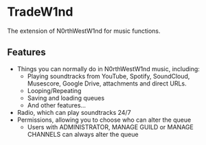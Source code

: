 # TradeW1nd
The extension of N0rthWestW1nd for music functions.

## Features
- Things you can normally do in N0rthWestW1nd music, including:
  - Playing soundtracks from YouTube, Spotify, SoundCloud, Musescore, Google Drive, attachments and direct URLs.
  - Looping/Repeating
  - Saving and loading queues
  - And other features...
- Radio, which can play soundtracks 24/7
- Permissions, allowing you to choose who can alter the queue
  - Users with ADMINISTRATOR, MANAGE GUILD or MANAGE CHANNELS can always alter the queue
